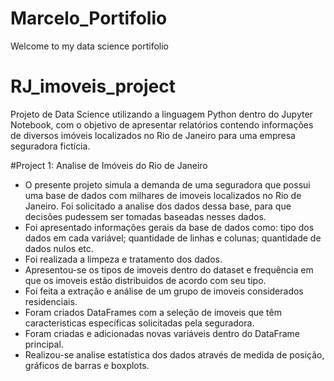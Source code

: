 # Marcelo_Portifolio
Welcome to my data science portifolio

# RJ_imoveis_project
Projeto de Data Science utilizando a linguagem Python dentro do Jupyter Notebook, com o objetivo de apresentar relatórios contendo informações de diversos imóveis localizados no Rio de Janeiro para uma empresa seguradora fictícia.

#Project 1: Analise de Imóveis do Rio de Janeiro
* O presente projeto simula a demanda de uma seguradora que possui uma base de dados com milhares de imoveis localizados no Rio de Janeiro. Foi solicitado a analise dos dados dessa base, para que decisões pudessem ser tomadas baseadas nesses dados.
* Foi apresentado informações gerais da base de dados como: tipo dos dados em cada variável; quantidade de linhas e colunas; quantidade de dados nulos etc.
* Foi realizada a limpeza e tratamento dos dados.
* Apresentou-se os tipos de imoveis dentro do dataset e frequência em que os imoveis estão distribuidos de acordo com seu tipo.
* Foi feita a extração e análise de um grupo de imoveis considerados residenciais.
* Foram criados DataFrames com a seleção de imoveis que têm caracteristicas específicas solicitadas pela seguradora.
* Foram criadas e adicionadas novas variáveis dentro do DataFrame principal.
* Realizou-se analise estatística dos dados através de medida de posição, gráficos de barras e boxplots.
